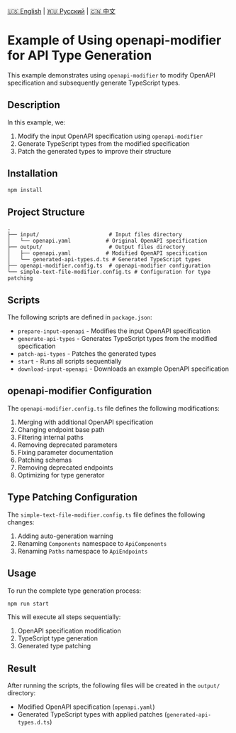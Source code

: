 [🇺🇸 English](./README.md) | [🇷🇺 Русский](./README-ru.md)  | [🇨🇳 中文](./README-zh.md)

# Example of Using openapi-modifier for API Type Generation

This example demonstrates using `openapi-modifier` to modify OpenAPI specification and subsequently generate TypeScript types.

## Description

In this example, we:
1. Modify the input OpenAPI specification using `openapi-modifier`
2. Generate TypeScript types from the modified specification
3. Patch the generated types to improve their structure

## Installation

```bash
npm install
```

## Project Structure

```
.
├── input/                      # Input files directory
│   └── openapi.yaml           # Original OpenAPI specification
├── output/                     # Output files directory
│   ├── openapi.yaml           # Modified OpenAPI specification
│   └── generated-api-types.d.ts # Generated TypeScript types
├── openapi-modifier.config.ts  # openapi-modifier configuration
└── simple-text-file-modifier.config.ts # Configuration for type patching
```

## Scripts

The following scripts are defined in `package.json`:

- `prepare-input-openapi` - Modifies the input OpenAPI specification
- `generate-api-types` - Generates TypeScript types from the modified specification
- `patch-api-types` - Patches the generated types
- `start` - Runs all scripts sequentially
- `download-input-openapi` - Downloads an example OpenAPI specification

## openapi-modifier Configuration

The `openapi-modifier.config.ts` file defines the following modifications:

1. Merging with additional OpenAPI specification
2. Changing endpoint base path
3. Filtering internal paths
4. Removing deprecated parameters
5. Fixing parameter documentation
6. Patching schemas
7. Removing deprecated endpoints
8. Optimizing for type generator

## Type Patching Configuration

The `simple-text-file-modifier.config.ts` file defines the following changes:

1. Adding auto-generation warning
2. Renaming `Components` namespace to `ApiComponents`
3. Renaming `Paths` namespace to `ApiEndpoints`

## Usage

To run the complete type generation process:

```bash
npm run start
```

This will execute all steps sequentially:
1. OpenAPI specification modification
2. TypeScript type generation
3. Generated type patching

## Result

After running the scripts, the following files will be created in the `output/` directory:
- Modified OpenAPI specification (`openapi.yaml`)
- Generated TypeScript types with applied patches (`generated-api-types.d.ts`) 